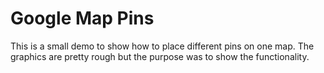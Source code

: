 Google Map Pins
==========

This is a small demo to show how to place different pins on one map.
The graphics are pretty rough but the purpose was to show the functionality.
